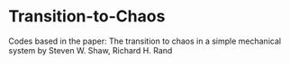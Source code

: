 # Transition-to-Chaos
Codes based in the paper: The transition to chaos in a simple mechanical system by Steven W. Shaw, Richard H. Rand
